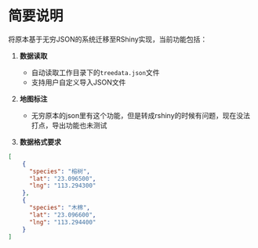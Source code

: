 # 简要说明

将原本基于无穷JSON的系统迁移至RShiny实现，当前功能包括：

1. **数据读取**
   - 自动读取工作目录下的`treedata.json`文件
   - 支持用户自定义导入JSON文件

2. **地图标注**
   - 无穷原本的json里有这个功能，但是转成rshiny的时候有问题，现在没法打点，导出功能也未测试

3. **数据格式要求**
```json
[
    {
      "species": "榕树",
      "lat": "23.096500",
      "lng": "113.294300"
    },
    {
      "species": "木棉",
      "lat": "23.096600",
      "lng": "113.294400"
    }
]
